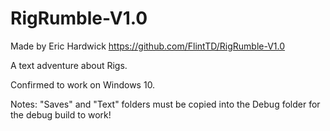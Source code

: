 # RigRumble-V1.0
Made by Eric Hardwick
https://github.com/FlintTD/RigRumble-V1.0

A text adventure about Rigs.

Confirmed to work on Windows 10.

Notes:
"Saves" and "Text" folders must be copied into the Debug folder for the debug build to work!